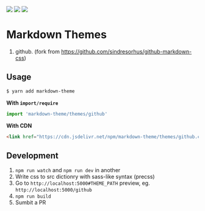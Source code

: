 ![](https://badgen.net/npm/dm/markdown-theme)
![](https://badgen.net/jsdelivr/hits/npm/markdown-theme)
![](https://badgen.net/bundlephobia/minzip/markdown-theme)

# Markdown Themes

1. github. (fork from https://github.com/sindresorhus/github-markdown-css)

## Usage

``` bash
$ yarn add markdown-theme
```

**With `import/require`**

``` js
import 'markdown-theme/themes/github'
```

**With CDN**

``` html
<link href="https://cdn.jsdelivr.net/npm/markdown-theme/themes/github.css" rel="stylesheet">
```

## Development

1. `npm run watch` and `npm run dev` in another
1. Write css to src dictionry with sass-like syntax (precss) 
1. Go to `http://localhost:5000#THEME_PATH` preview, eg. `http://localhost:5000/github`
1. `npm run build`
1. Sumbit a PR
